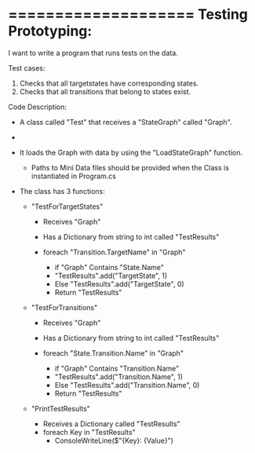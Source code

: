 ﻿====================
Testing Prototyping:
====================

I want to write a program that runs tests on the data.

Test cases:
1. Checks that all targetstates have corresponding states.
2. Checks that all transitions that belong to states exist.


Code Description:

- A class called "Test" that receives a "StateGraph" called "Graph".
- 

- It loads the Graph with data by using the "LoadStateGraph" function.
	- Paths to Mini Data files should be provided when the Class is instantiated in Program.cs
	
- The class has 3 functions:

	- "TestForTargetStates"
		- Receives "Graph"
		- Has a Dictionary from string to int called "TestResults"

		- foreach "Transition.TargetName" in "Graph"
			- if "Graph" Contains "State.Name"
			- "TestResults".add("TargetState", 1)
			- Else "TestResults".add("TargetState", 0)
			- Return "TestResults"

	- "TestForTransitions"
		- Receives "Graph"
		- Has a Dictionary from string to int called "TestResults" 

		- foreach "State.Transition.Name" in "Graph"
			- if "Graph" Contains "Transition.Name"
			- "TestResults".add("Transition.Name", 1)
			- Else "TestResults".add("Transition.Name", 0)
			- Return "TestResults"

	- "PrintTestResults"
		- Receives a Dictionary called "TestResults"
		- foreach Key in "TestResults"
			- ConsoleWriteLine($"{Key}: {Value}")